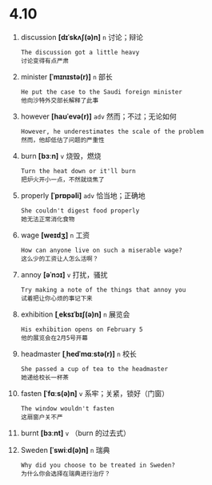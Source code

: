 # 4.10

1. discussion **[dɪˈskʌʃ(ə)n]** `n` 讨论；辩论

   ```
   The discussion got a little heavy
   讨论变得有点严肃
   ```

2. minister **[ˈmɪnɪstə(r)]** `n` 部长

   ```
   He put the case to the Saudi foreign minister
   他向沙特外交部长解释了此事
   ```

3. however **[haʊˈevə(r)]** `adv` 然而；不过；无论如何

   ```
   However, he underestimates the scale of the problem
   然而，他却低估了问题的严重性
   ```

4. burn **[bɜːn]** `v` 烧毁，燃烧

   ```
   Turn the heat down or it'll burn
   把炉火开小一点，不然就烧焦了
   ```

5. properly **[ˈprɒpəli]** `adv` 恰当地；正确地

   ```
   She couldn't digest food properly
   她无法正常消化食物
   ```

6. wage **[weɪdʒ]** `n` 工资

   ```
   How can anyone live on such a miserable wage?
   这么少的工资让人怎么活啊？
   ```

7. annoy **[əˈnɔɪ]** `v` 打扰，骚扰

   ```
   Try making a note of the things that annoy you
   试着把让你心烦的事记下来
   ```

8. exhibition **[ˌeksɪˈbɪʃ(ə)n]** `n` 展览会

   ```
   His exhibition opens on February 5
   他的展览会在2月5号开幕
   ```

9. headmaster **[ˌhedˈmɑːstə(r)]** `n` 校长

   ```
   She passed a cup of tea to the headmaster
   她递给校长一杯茶
   ```

10. fasten **[ˈfɑːs(ə)n]** `v` 系牢；关紧，锁好（门窗）

    ```
    The window wouldn't fasten
    这扇窗户关不严
    ```

11. burnt **[bɜːnt]** `v` （burn 的过去式）

12. Sweden **[ˈswiːd(ə)n]** `n` 瑞典
    ```
    Why did you choose to be treated in Sweden?
    为什么你会选择在瑞典进行治疗？
    ```
